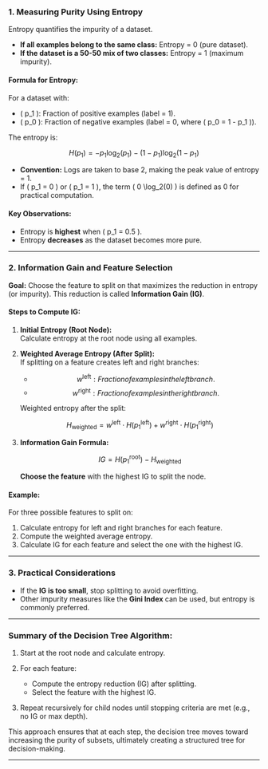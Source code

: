 ### 1. Measuring Purity Using Entropy

Entropy quantifies the impurity of a dataset.

- **If all examples belong to the same class:** Entropy = 0 (pure dataset).
- **If the dataset is a 50-50 mix of two classes:** Entropy = 1 (maximum impurity).

#### Formula for Entropy:

For a dataset with:

- \( p_1 \): Fraction of positive examples (label = 1).
- \( p_0 \): Fraction of negative examples (label = 0, where \( p_0 = 1 - p_1 \)).

The entropy is:

$$
H(p_1) = -p_1 \log_2(p_1) - (1 - p_1) \log_2(1 - p_1)
$$

- **Convention:** Logs are taken to base 2, making the peak value of entropy = 1.
- If \( p_1 = 0 \) or \( p_1 = 1 \), the term \( 0 \log_2(0) \) is defined as 0 for practical computation.

#### Key Observations:

- Entropy is **highest** when \( p_1 = 0.5 \).
- Entropy **decreases** as the dataset becomes more pure.

---

### 2. Information Gain and Feature Selection

**Goal:** Choose the feature to split on that maximizes the reduction in entropy (or impurity). This reduction is called **Information Gain (IG)**.

#### Steps to Compute IG:

1. **Initial Entropy (Root Node):**  
    Calculate entropy at the root node using all examples.
    
2. **Weighted Average Entropy (After Split):**  
    If splitting on a feature creates left and right branches:
    
    -  $$ w^{\text{left}} : Fraction of examples in the left branch.$$
    - $$ w^{\text{right}}: Fraction of examples in the right branch.$$
    
    Weighted entropy after the split:
    
    $$
    H_{\text{weighted}} = w^{\text{left}} \cdot H(p_1^{\text{left}}) + w^{\text{right}} \cdot H(p_1^{\text{right}})
    $$

3. **Information Gain Formula:**
    
    $$
    IG = H(p_1^{\text{root}}) - H_{\text{weighted}}
    $$

    **Choose the feature** with the highest IG to split the node.
    

#### Example:

For three possible features to split on:

1. Calculate entropy for left and right branches for each feature.
2. Compute the weighted average entropy.
3. Calculate IG for each feature and select the one with the highest IG.

---

### 3. Practical Considerations

- If the **IG is too small**, stop splitting to avoid overfitting.
- Other impurity measures like the **Gini Index** can be used, but entropy is commonly preferred.

---

### Summary of the Decision Tree Algorithm:

1. Start at the root node and calculate entropy.
    
2. For each feature:
    
    - Compute the entropy reduction (IG) after splitting.
    - Select the feature with the highest IG.

3. Repeat recursively for child nodes until stopping criteria are met (e.g., no IG or max depth).
    

This approach ensures that at each step, the decision tree moves toward increasing the purity of subsets, ultimately creating a structured tree for decision-making.

---


